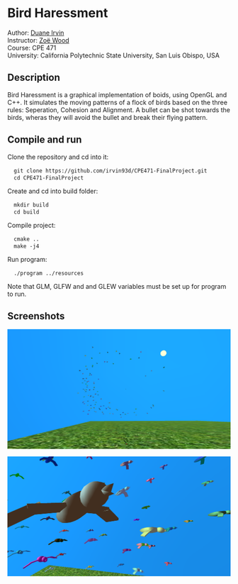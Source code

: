 
# Bird Haressment
Author: [Duane Irvin](https://github.com/irvin93d)  
Instructor: [Zoë Wood](http://users.csc.calpoly.edu/~zwood/teaching/csc471/index16.html)  
Course: CPE 471  
University: California Polytechnic State University, San Luis Obispo, USA  

## Description
Bird Haressment is a graphical implementation of boids, using OpenGL and C++. It simulates the moving patterns of a flock of birds based on the three rules: Seperation, Cohesion and Alignment. A bullet can be shot towards the birds, wheras they will avoid the bullet and break their flying pattern. 

## Compile and run

Clone the repository and cd into it:
```console
  git clone https://github.com/irvin93d/CPE471-FinalProject.git
  cd CPE471-FinalProject
```
Create and cd into build folder:
```console
  mkdir build
  cd build
```
Compile project:
```console
  cmake ..
  make -j4
```
Run program:
```
  ./program ../resources
```
Note that GLM, GLFW and and GLEW variables must be set up for program to run.

## Screenshots

![Screenshot 1](./web/res/screen1.png)

![Screenshot 2](./web/res/screen2.png)
